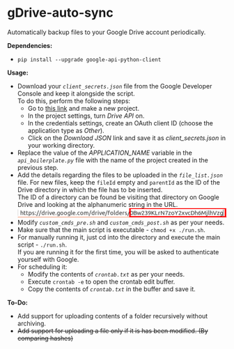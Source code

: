 # gDrive-auto-sync

Automatically backup files to your Google Drive account periodically.

**Dependencies:**
 - `pip install --upgrade google-api-python-client`

**Usage:**
 - Download your *`client_secrets.json`* file from the Google Developer Console and keep it alongside the script.  
   To do this, perform the following steps:
    - Go to [this link](https://console.developers.google.com/project) and make a new project.
    - In the project settings, turn *Drive API* on.
    - In the credentials settings, create an OAuth client ID (choose the application type as *Other*).
    - Click on the *Download JSON* link and save it as *client_secrets.json* in your working directory.
 - Replace the value of the *APPLICATION_NAME* variable in the *`api_boilerplate.py`* file with the name of the project created in the previous step.
 - Add the details regarding the files to be uploaded in the *`file_list.json`* file. For new files, keep the `fileId` empty and `parentId` as the ID of the Drive directory in which the file has to be inserted.  
   The ID of a directory can be found be visiting that directory on Google Drive and looking at the alphanumeric string in the URL.  
   ![Image highlighting the ID of a directory on Google Drive.](gDrive-auto-sync/screenshots/gdrive_directory_id.png?raw=true "Finding Directory ID on Google Drive")
 - Modify *`custom_cmds_pre.sh`* and *`custom_cmds_post.sh`* as per your needs.
 - Make sure that the main script is executable - `chmod +x ./run.sh`.
 - For manually running it, just cd into the directory and execute the main script - `./run.sh`.  
   If you are running it for the first time, you will be asked to authenticate yourself with Google.
 - For scheduling it:
   - Modify the contents of *`crontab.txt`* as per your needs.
   - Execute `crontab -e` to open the crontab edit buffer.
   - Copy the contents of *`crontab.txt`* in the buffer and save it.

**To-Do:**
 - Add support for uploading contents of a folder recursively without archiving.
 - ~~Add support for uploading a file only if it is has been modified. (By comparing hashes)~~
